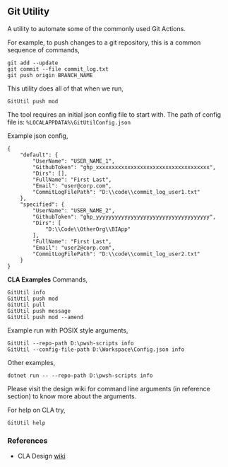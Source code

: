 ## Git Utility
A utility to automate some of the commonly used Git Actions.

For example, to push changes to a git repository, this is a common sequence of commands,

    git add --update
    git commit --file commit_log.txt
    git push origin BRANCH_NAME

This utility does all of that when we run,

    GitUtil push mod

The tool requires an initial json config file to start with. The path of config file is:
`%LOCALAPPDATA%\GitUtilConfig.json`

Example json config,

    {
        "default": {
            "UserName": "USER_NAME_1",
            "GithubToken": "ghp_xxxxxxxxxxxxxxxxxxxxxxxxxxxxxxxxxxxx",
            "Dirs": [],
            "FullName": "First Last",
            "Email": "user@corp.com",
            "CommitLogFilePath": "D:\\code\\commit_log_user1.txt"
        },
        "specified": {
            "UserName": "USER_NAME_2",
            "GithubToken": "ghp_yyyyyyyyyyyyyyyyyyyyyyyyyyyyyyyyyyyy",
            "Dirs": [
                "D:\\Code\\OtherOrg\\BIApp"
            ],
            "FullName": "First Last",
            "Email": "user2@corp.com",
            "CommitLogFilePath": "D:\\code\\commit_log_user2.txt"
        }
    }


**CLA Examples**
Commands,

    GitUtil info
    GitUtil push mod
    GitUtil pull
    GitUtil push message
    GitUtil push mod --amend

Example run with POSIX style arguments,

    GitUtil --repo-path D:\pwsh-scripts info
    GitUtil --config-file-path D:\Workspace\Config.json info

Other examples,

    dotnet run -- --repo-path D:\pwsh-scripts info

Please visit the design wiki for command line arguments (in reference section) to know more about the
arguments.

For help on CLA try,

    GitUtil help


### References
- CLA Design [wiki](https://github.com/atiq-cs/GitUtil/wiki/Command-Line-Arguments-Design)
